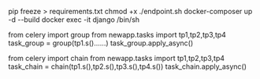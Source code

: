 pip freeze > requirements.txt
chmod +x ./endpoint.sh
docker-composer up -d --build
docker exec -it django /bin/sh

<!-- Celery Group -->

from celery import group
from newapp.tasks import tp1,tp2,tp3,tp4
task_group = group(tp1.s()......)
task_group.apply_async()

<!-- celery Task Chaining -->
from celery import chain
from newapp.tasks import tp1,tp2,tp3,tp4
task_chain = chain(tp1.s(),tp2.s(),tp3.s(),tp4.s())
task_chain.apply_async()
